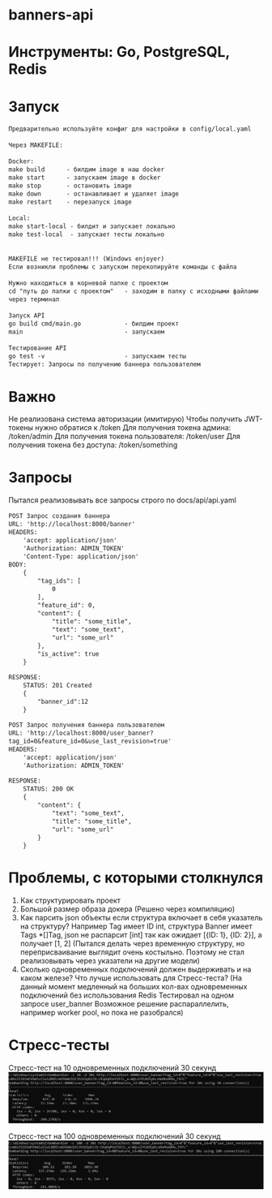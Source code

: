 # banners-api


# Инструменты: Go, PostgreSQL, Redis


# Запуск
```
Предварительно используйте конфиг для настройки в config/local.yaml

Через MAKEFILE:

Docker:
make build      - билдим image в наш docker
make start      - запускаем image в docker
make stop       - остановить image
make down       - останавливает и удаляет image
make restart    - перезапуск image

Local:
make start-local - билдит и запускает локально
make test-local  - запускает тесты локально


MAKEFILE не тестировал!!! (Windows enjoyer) 
Если возникли проблемы с запуском перекопируйте команды с файла

Нужно находиться в корневой папке с проектом
cd "путь до папки с проектом"   - заходим в папку с исходными файлами через терминал 

Запуск API
go build cmd/main.go            - билдим проект
main                            - запускаем

Тестирование API
go test -v                      - запускаем тесты
Тестирует: Запросы по получению баннера пользователем
```

# Важно
Не реализована система авторизации (имитирую)
Чтобы получить JWT-токены нужно обратися к /token
Для получения токена админа: /token/admin
Для получения токена пользователя: /token/user
Для получения токена без доступа: /token/something


# Запросы
Пытался реализовывать все запросы строго по docs/api/api.yaml

```shell
POST Запрос создания баннера
URL: 'http://localhost:8000/banner'
HEADERS: 
    'accept: application/json'
    'Authorization: ADMIN_TOKEN'
    'Content-Type: application/json'
BODY:
    {
        "tag_ids": [
            0
        ],
        "feature_id": 0,
        "content": {
            "title": "some_title",
            "text": "some_text",
            "url": "some_url"
        },
        "is_active": true
    }
```
```shell
RESPONSE:
    STATUS: 201 Created
    {
        "banner_id":12
    }
```

```shell
POST Запрос получения баннера пользователем
URL: 'http://localhost:8000/user_banner?tag_id=0&feature_id=0&use_last_revision=true'
HEADERS: 
    'accept: application/json'
    'Authorization: ADMIN_TOKEN'
```
```shell
RESPONSE:
    STATUS: 200 OK
    {
        "content": {
            "text": "some_text",
            "title": "some_title",
            "url": "some_url"
        }
    }
```

# Проблемы, с которыми столкнулся
1)  Как структурировать проект
2)  Большой размер образа докера (Решено через компиляцию)
3)  Как парсить json объекты если структура включает в себя указатель на структуру? Например Tag имеет ID int, структура Banner имеет Tags *[]Tag, json не распарсит [int] так как ожидает [{ID: 1}, {ID: 2}], а получает [1, 2] (Пытался делать через временную структуру, но переприсваивание выглядит очень костыльно. Поэтому не стал реализовывать через указатели на другие модели)
4)  Сколько одновременных подключений должен выдерживать и на каком железе? Что лучше использовать для Стресс-теста? (На данный момент медленный на больших кол-вах одновременных подключений без использования Redis Тестировал на одном запросе user_banner Возможное решение распараллелить, например worker pool, но пока не разобрался) 


# Стресс-тесты

Стресс-тест на 10 одновременных подключений 30 секунд
![](./docs/img/bench_10.png)

Стресс-тест на 100 одновременных подключений 30 секунд
![](./docs/img/bench_100.png)

